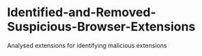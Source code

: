 # Identified-and-Removed-Suspicious-Browser-Extensions
Analysed extensions for identifying malicious extensions
